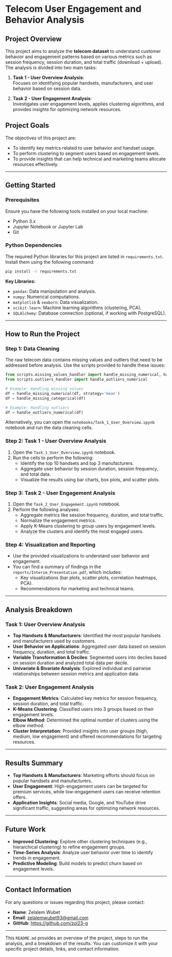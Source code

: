 
# **Telecom User Engagement and Behavior Analysis**

## **Project Overview**

This project aims to analyze the **telecom dataset** to understand customer behavior and engagement patterns based on various metrics such as session frequency, session duration, and total traffic (download + upload). The analysis is divided into two main tasks:

1. **Task 1 - User Overview Analysis**:  
   Focuses on identifying popular handsets, manufacturers, and user behavior based on session data.
   
2. **Task 2 - User Engagement Analysis**:  
   Investigates user engagement levels, applies clustering algorithms, and provides insights for optimizing network resources.

## **Project Goals**

The objectives of this project are:
- To identify key metrics related to user behavior and handset usage.
- To perform clustering to segment users based on engagement levels.
- To provide insights that can help technical and marketing teams allocate resources effectively.

---

<!-- ## **Project Structure**

```
├── data/                     # Directory containing the telecom dataset (raw and cleaned).
│   ├── telecom_data.csv       # Original telecom dataset.
│   ├── cleaned_telecom_data.csv # Cleaned version of the dataset.
├── notebooks/                 # Jupyter notebooks for analysis.
│   ├── Task_1_User_Overview.ipynb # Notebook for Task 1 analysis.
│   ├── Task_2_User_Engagement.ipynb # Notebook for Task 2 analysis.
├── scripts/                   # Python scripts for data cleaning and outlier handling.
│   ├── missing_values_handler.py   # Handles missing values in the dataset.
│   ├── outliers_handler.py         # Handles outliers in the dataset.
├── reports/                   # Reports and presentations.
│   ├── Interim_Presentation.pdf    # Summary presentation for Task 1 and Task 2.
├── README.md                  # Project documentation.
├── requirements.txt           # List of dependencies and libraries.
└── .gitignore                 # Files and directories to ignore in git.
```

--- -->

## **Getting Started**

### **Prerequisites**

Ensure you have the following tools installed on your local machine:
- Python 3.x
- Jupyter Notebook or Jupyter Lab
- Git

### **Python Dependencies**

The required Python libraries for this project are listed in `requirements.txt`. Install them using the following command:

```bash
pip install -r requirements.txt
```

**Key Libraries:**
- `pandas`: Data manipulation and analysis.
- `numpy`: Numerical computations.
- `matplotlib` & `seaborn`: Data visualization.
- `scikit-learn`: Machine learning algorithms (clustering, PCA).
- `SQLAlchemy`: Database connection (optional, if working with PostgreSQL).

---

## **How to Run the Project**

### **Step 1: Data Cleaning**

The raw telecom data contains missing values and outliers that need to be addressed before analysis. Use the scripts provided to handle these issues:

```python
from scripts.missing_values_handler import handle_missing_numerical, handle_missing_categorical
from scripts.outliers_handler import handle_outliers_numerical

# Example: Handling missing values
df = handle_missing_numerical(df, strategy='mean')
df = handle_missing_categorical(df)

# Example: Handling outliers
df = handle_outliers_numerical(df)
```

Alternatively, you can open the `notebooks/Task_1_User_Overview.ipynb` notebook and run the data cleaning cells.

### **Step 2: Task 1 - User Overview Analysis**

1. Open the `Task_1_User_Overview.ipynb` notebook.
2. Run the cells to perform the following:
   - Identify the top 10 handsets and top 3 manufacturers.
   - Aggregate user behavior by session duration, session frequency, and total data.
   - Visualize the results using bar charts, box plots, and scatter plots.

### **Step 3: Task 2 - User Engagement Analysis**

1. Open the `Task_2_User_Engagement.ipynb` notebook.
2. Perform the following analyses:
   - Aggregate metrics like session frequency, duration, and total traffic.
   - Normalize the engagement metrics.
   - Apply K-Means clustering to group users by engagement levels.
   - Analyze the clusters and identify the most engaged users.

### **Step 4: Visualization and Reporting**

- Use the provided visualizations to understand user behavior and engagement.
- You can find a summary of findings in the `reports/Interim_Presentation.pdf`, which includes:
  - Key visualizations (bar plots, scatter plots, correlation heatmaps, PCA).
  - Recommendations for marketing and technical teams.

---

## **Analysis Breakdown**

### **Task 1: User Overview Analysis**
- **Top Handsets & Manufacturers**: Identified the most popular handsets and manufacturers used by customers.
- **User Behavior on Applications**: Aggregated user data based on session frequency, duration, and total traffic.
- **Variable Transformation & Deciles**: Segmented users into deciles based on session duration and analyzed total data per decile.
- **Univariate & Bivariate Analysis**: Explored individual and pairwise relationships between session metrics and application data.

### **Task 2: User Engagement Analysis**
- **Engagement Metrics**: Calculated key metrics for session frequency, session duration, and total traffic.
- **K-Means Clustering**: Classified users into 3 groups based on their engagement levels.
- **Elbow Method**: Determined the optimal number of clusters using the elbow method.
- **Cluster Interpretation**: Provided insights into user groups (high, medium, low engagement) and offered recommendations for targeting resources.

---

## **Results Summary**

- **Top Handsets & Manufacturers**: Marketing efforts should focus on popular handsets and manufacturers.
- **User Engagement**: High-engagement users can be targeted for premium services, while low-engagement users can receive retention offers.
- **Application Insights**: Social media, Google, and YouTube drive significant traffic, suggesting areas for optimizing network resources.

---

## **Future Work**

- **Improved Clustering**: Explore other clustering techniques (e.g., hierarchical clustering) to refine engagement groups.
- **Time-Series Analysis**: Analyze user behavior over time to identify trends in engagement.
- **Predictive Modeling**: Build models to predict churn based on engagement levels.

---

## **Contact Information**

For any questions or issues regarding this project, please contact:

- **Name**: Zelalem Wubet
- **Email**: zelalemwubet93@gmail.com
- **GitHub**: https://github.com/zol23-g

---

This `README.md` provides an overview of the project, steps to run the analysis, and a breakdown of the results. You can customize it with your specific project details, links, and contact information.